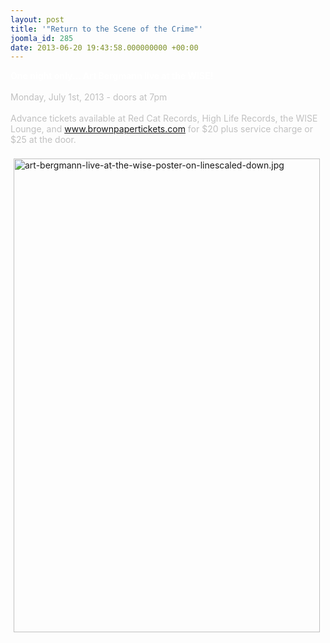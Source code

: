 ```yaml
---
layout: post
title: '"Return to the Scene of the Crime"'
joomla_id: 285
date: 2013-06-20 19:43:58.000000000 +00:00
---
```

<span style="color: #c0c0c0"><span style="color: #ffffff"><b>One night only... Art Bergmann live at the WISE!</b></span><br />
<br />
Monday, July 1st, 2013 - doors at 7pm<br />
<br />
Advance tickets available at Red Cat Records, High Life Records, the WISE Lounge, and <a href="http://www.brownpapertickets.com" target="_self">www.brownpapertickets.com</a>  for $20 plus service charge or $25 at the door.</span><br />
<br />
<a href="images/stories/front_page/art-bergmann-live-at-the-wise-poster-on-linescaled-down.jpg" target="_blank"><img src="images/stories/front_page/art-bergmann-live-at-the-wise-poster-on-linescaled-down.jpg" alt="art-bergmann-live-at-the-wise-poster-on-linescaled-down.jpg" title="art-bergmann-live-at-the-wise-poster-on-linescaled-down.jpg" style="float: left; margin: 5px; width: 490px; height: 758px" height="758" width="490" /></a>
